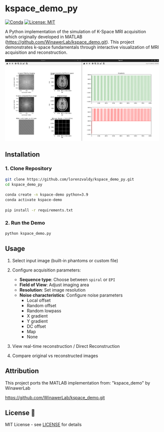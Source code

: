 # kspace_demo_py

[![Conda](https://img.shields.io/conda/dn/conda-forge/python)](https://docs.conda.io/)
[![License: MIT](https://img.shields.io/badge/License-MIT-yellow.svg)](https://opensource.org/licenses/MIT)

A Python implementation of the simulation of K-Space MRI acquisition which originally developed in MATLAB (https://github.com/WinawerLab/kspace_demo.git). This project demonstrates k-space fundamentals through interactive visualization of MRI acquisition and reconstruction.

![Demo Screenshot](imgs/demo.png)

## Installation

### 1. Clone Repository
```bash
git clone https://github.com/lorenzvaldy/kspace_demo_py.git
cd kspace_demo_py

conda create -n kspace-demo python=3.9
conda activate kspace-demo

pip install -r requirements.txt
```

### 2. Run the Demo
```bash
python kspace_demo.py
```

## Usage

1. Select input image (built-in phantoms or custom file)

2. Configure acquisition parameters:
    * **Sequence type**: Choose between `spiral` or `EPI`
    * **Field of View**: Adjust imaging area
    * **Resolution**: Set image resolution
    * **Noise characteristics**: Configure noise parameters
        * Local offset
        * Random offset
        * Random lowpass
        * X gradient
        * Y gradient
        * DC offset
        * Map
        * None

3. View real-time reconstruction / Direct Reconstruction

4. Compare original vs reconstructed images

## Attribution

This project ports the MATLAB implementation from:
"kspace_demo" by WinawerLab

https://github.com/WinawerLab/kspace_demo.git

## License 📄

MIT License - see [LICENSE](LICENSE) for details